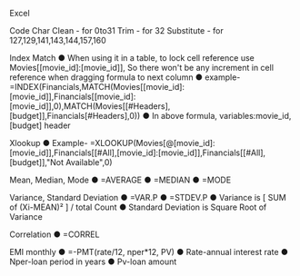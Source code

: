 Excel

Code
Char
Clean - for 0to31
Trim - for 32
Substitute - for 127,129,141,143,144,157,160

Index Match
●	When using it in a table, to lock cell reference use Movies[[movie_id]:[movie_id]], 
So there won't be any increment in cell reference when dragging formula to next column
●	example-
=INDEX(Financials,MATCH(Movies[[movie_id]:[movie_id]],Financials[[movie_id]:[movie_id]],0),MATCH(Movies[[#Headers],[budget]],Financials[#Headers],0))
●	In above formula, variables:movie_id, [budget] header

Xlookup
●	Example-
=XLOOKUP(Movies[@[movie_id]:[movie_id]],Financials[[#All],[movie_id]:[movie_id]],Financials[[#All],[budget]],"Not Available",0)

Mean, Median, Mode
●	=AVERAGE
●	=MEDIAN
●	=MODE

Variance, Standard Deviation
●	=VAR.P
●	=STDEV.P
●	Variance is [ SUM of (Xi-MEAN)² ] / total Count
●	Standard Deviation is Square Root of Variance

Correlation
●	=CORREL

EMI monthly
●	=-PMT(rate/12, nper*12, PV) 
●	Rate-annual interest rate
●	Nper-loan period in years
●	Pv-loan amount
